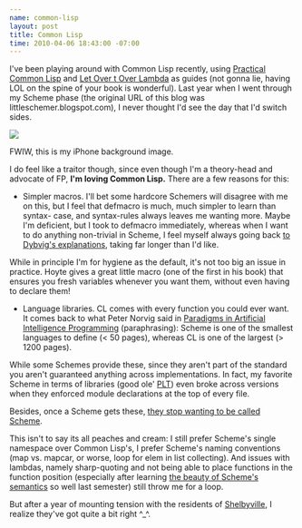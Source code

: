 ```yaml
--- 
name: common-lisp
layout: post
title: Common Lisp
time: 2010-04-06 18:43:00 -07:00
---
```

I've been playing around with Common Lisp recently, using [Practical Common Lisp][1]
and [Let Over t Over Lambda][2] as guides (not gonna lie, having LOL on the
spine of your book is wonderful). Last year when I went through my Scheme
phase (the original URL of this blog was littleschemer.blogspot.com), I never
thought I'd see the day that I'd switch sides.

[![][3]][4]

FWIW, this is my iPhone background image.


I do feel like a traitor though, since even though I'm a theory-head and
advocate of FP, **I'm loving Common Lisp.** There are a few reasons for this:

  * Simpler macros. I'll bet some hardcore Schemers will disagree with me on
this, but I feel that defmacro is much, much simpler to learn than syntax-
case, and syntax-rules always leaves me wanting more. Maybe I'm deficient, but
I took to defmacro immediately, whereas when I want to do anything non-trivial
in Scheme, I feel myself always going back [to Dybvig's explanations][5],
taking far longer than I'd like.

While in principle I'm for hygiene as the default, it's not too big an issue
in practice. Hoyte gives a great little macro (one of the first in his book)
that ensures you fresh variables whenever you want them, without even having
to declare them!

  * Language libraries. CL comes with every function you could ever want. It
comes back to what Peter Norvig said in [Paradigms in Artificial Intelligence
Programming][6] (paraphrasing): Scheme is one of the smallest languages to
define (< 50 pages), whereas CL is one of the largest (> 1200 pages).

While some Schemes provide these, since they aren't part of the standard you
aren't guaranteed anything across implementations. In fact, my favorite Scheme
in terms of libraries (good ole' [PLT][7]) even broke across versions when
they enforced module declarations at the top of every file.

Besides, once a Scheme gets these, [they stop wanting to be called Scheme][8].

This isn't to say its all peaches and cream: I still prefer Scheme's single
namespace over Common Lisp's, I prefer Scheme's naming conventions (map vs.
mapcar, or worse, loop for elem in list collecting). And issues with lambdas,
namely sharp-quoting and not being able to place functions in the function
position (especially after learning [the beauty of Scheme's semantics][9] so
well last semester) still throw me for a loop.

But after a year of mounting tension with the residents of [Shelbyville][10],
I realize they've got quite a bit right ^_^.


   [1]: http://www.gigamonkeys.com/book/
   [2]: http://letoverlambda.com/
   [3]: http://3.bp.blogspot.com/_3ys1dwfzc2w/S7vrA7aCkzI/AAAAAAAAADw/amZUCZS4jcg/s400/iPhoneBackgroundSqueeze.jpg
   [4]: http://3.bp.blogspot.com/_3ys1dwfzc2w/S7vrA7aCkzI/AAAAAAAAADw/amZUCZS4jcg/s1600/iPhoneBackgroundSqueeze.jpg
   [5]: http://www.scheme.com/tspl3/syntax.html#./syntax:h3
   [6]: http://norvig.com/paip.html
   [7]: http://www.plt-scheme.org/
   [8]: http://www.plt-racket.org/new-name.html
   [9]: http://redex.plt-scheme.org/
   [10]: http://en.wikipedia.org/wiki/Shelbyville_(The_Simpsons)
